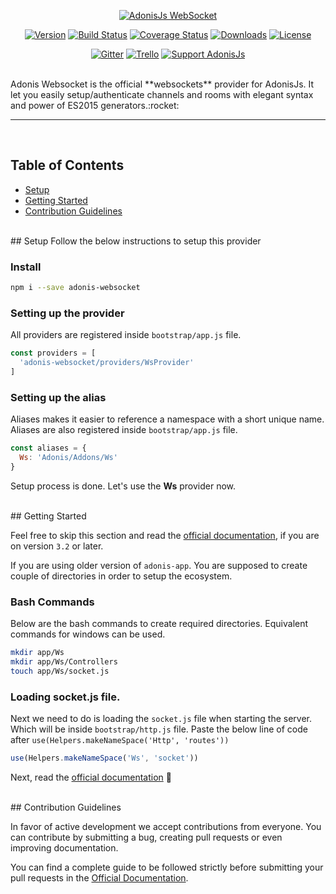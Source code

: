 <p align="center">
  <a href="http://adonisjs.com"><img src="https://cloud.githubusercontent.com/assets/2793951/19925021/865beda4-a0ee-11e6-85bb-20ccd8f72211.png" alt="AdonisJs WebSocket"></a>
</p>

<p align="center">
  <a href="https://www.npmjs.com/package/adonis-websocket"><img src="https://img.shields.io/npm/v/adonis-websocket.svg?style=flat-square" alt="Version"></a>
  <a href="https://travis-ci.org/adonisjs/adonis-websocket"><img src="https://img.shields.io/travis/adonisjs/adonis-websocket/master.svg?style=flat-square" alt="Build Status"></a>
  <a href="https://coveralls.io/github/adonisjs/adonis-websocket?branch=master"><img src="https://img.shields.io/coveralls/adonisjs/adonis-websocket/master.svg?style=flat-square" alt="Coverage Status"></a>
  <a href="https://www.npmjs.com/package/adonis-websocket"><img src="https://img.shields.io/npm/dt/adonis-websocket.svg?style=flat-square" alt="Downloads"></a>
  <a href="https://opensource.org/licenses/MIT"><img src="https://img.shields.io/npm/l/adonis-websocket.svg?style=flat-square" alt="License"></a>
</p>

<p align="center">
  <a href="https://gitter.im/adonisjs/adonis-framework"><img src="https://img.shields.io/badge/gitter-join%20us-1DCE73.svg?style=flat-square" alt="Gitter"></a>
  <a href="https://trello.com/b/yzpqCgdl/adonis-for-humans"><img src="https://img.shields.io/badge/trello-roadmap-89609E.svg?style=flat-square" alt="Trello"></a>
  <a href="https://www.patreon.com/adonisframework"><img src="https://img.shields.io/badge/patreon-support%20AdonisJs-brightgreen.svg?style=flat-square" alt="Support AdonisJs"></a>
</p>

<br>
Adonis Websocket is the official **websockets** provider for AdonisJs. It let you easily setup/authenticate channels and rooms with elegant syntax and power of ES2015 generators.:rocket:

<br>
<hr>
<br>

## Table of Contents

* [Setup](#setup)
* [Getting Started](#getting-started)
* [Contribution Guidelines](#contribution-guidelines)

<br>
## <a name="requirements"></a>Setup
Follow the below instructions to setup this provider

### Install
```bash
npm i --save adonis-websocket
```

### Setting up the provider
All providers are registered inside `bootstrap/app.js` file.

```javascript
const providers = [
  'adonis-websocket/providers/WsProvider'
]
```

### Setting up the alias
Aliases makes it easier to reference a namespace with a short unique name. Aliases are also registered inside `bootstrap/app.js` file.

```javascript
const aliases = {
  Ws: 'Adonis/Addons/Ws'
}
```

Setup process is done. Let's use the **Ws** provider now.

<br>
## <a name="getting-started"></a>Getting Started

Feel free to skip this section and read the [official documentation](http://adonisjs.com/docs/websockets), if you are on version `3.2` or later.

If you are using older version of `adonis-app`. You are supposed to create couple of directories in order to setup the ecosystem.

### Bash Commands
Below are the bash commands to create required directories. Equivalent commands for windows can be used.

```bash
mkdir app/Ws
mkdir app/Ws/Controllers
touch app/Ws/socket.js
```

### Loading socket.js file.
Next we need to do is loading the `socket.js` file when starting the server. Which will be inside `bootstrap/http.js` file. Paste the below line of code after `use(Helpers.makeNameSpace('Http', 'routes'))`

```javascript
use(Helpers.makeNameSpace('Ws', 'socket'))
```

Next, read the [official documentation](http://adonisjs.com/docs/websockets) :book:

<br>
## <a name="contribution-guidelines"></a>Contribution Guidelines

In favor of active development we accept contributions from everyone. You can contribute by submitting a bug, creating pull requests or even improving documentation.

You can find a complete guide to be followed strictly before submitting your pull requests in the [Official Documentation](http://adonisjs.com/docs/contributing).
